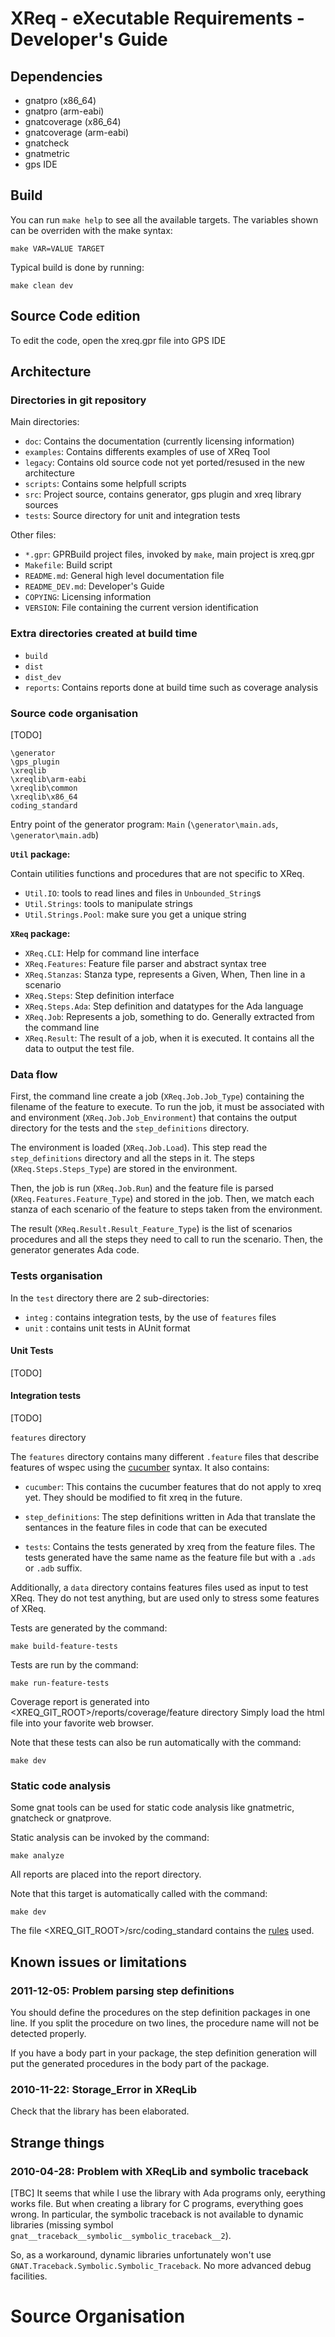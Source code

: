 # XReq - eXecutable Requirements - Developer's Guide

## Dependencies
- gnatpro (x86_64)
- gnatpro (arm-eabi)
- gnatcoverage (x86_64)
- gnatcoverage (arm-eabi)
- gnatcheck
- gnatmetric
- gps IDE

## Build
You can run `make help` to see all the available targets.
The variables shown can be overriden with the make syntax:
```
make VAR=VALUE TARGET
```

Typical build is done by running:
```
make clean dev
```

## Source Code edition
To edit the code, open the xreq.gpr file into GPS IDE

## Architecture
### Directories in git repository
Main directories:

- `doc`: Contains the documentation (currently licensing information)
- `examples`: Contains differents examples of use of XReq Tool
- `legacy`: Contains old source code not yet ported/resused in the new architecture
- `scripts`: Contains some helpfull scripts
- `src`: Project source, contains generator, gps plugin and xreq library sources
- `tests`: Source directory for unit and integration tests

Other files:

- `*.gpr`: GPRBuild project files, invoked by `make`, main project is xreq.gpr
- `Makefile`: Build script
- `README.md`: General high level documentation file
- `README_DEV.md`: Developer's Guide
- `COPYING`: Licensing information
- `VERSION`: File containing the current version identification

### Extra directories created at build time

- `build`
- `dist`
- `dist_dev`
- `reports`: Contains reports done at build time such as coverage analysis

### Source code organisation
[TODO]

```
\generator
\gps_plugin
\xreqlib
\xreqlib\arm-eabi
\xreqlib\common
\xreqlib\x86_64
coding_standard
```

Entry point of the generator program: `Main` (`\generator\main.ads`, `\generator\main.adb`)

**`Util` package:**

Contain utilities functions and procedures that are not specific to XReq.

- `Util.IO`: tools to read lines and files in `Unbounded_String`s
- `Util.Strings`: tools to manipulate strings
- `Util.Strings.Pool`: make sure you get a unique string

**`XReq` package:**

- `XReq.CLI`: Help for command line interface
- `XReq.Features`: Feature file parser and abstract syntax tree
- `XReq.Stanzas`: Stanza type, represents a Given, When, Then line in a
  scenario
- `XReq.Steps`: Step definition interface
- `XReq.Steps.Ada`: Step definition and datatypes for the Ada language
- `XReq.Job`: Represents a job, something to do. Generally extracted from
  the command line
- `XReq.Result`: The result of a job, when it is executed. It contains all
  the data to output the test file.


### Data flow

First, the command line create a job (`XReq.Job.Job_Type`) containing the
filename of the feature to execute. To run the job, it must be associated with
and environment (`XReq.Job.Job_Environment`) that contains the output
directory for the tests and the `step_definitions` directory.

The environment is loaded (`XReq.Job.Load`). This step read the
`step_definitions` directory and all the steps in it. The steps
(`XReq.Steps.Steps_Type`) are stored in the environment.

Then, the job is run (`XReq.Job.Run`) and the feature file is parsed
(`XReq.Features.Feature_Type`) and stored in the job. Then, we match each
stanza of each scenario of the feature to steps taken from the environment.

The result (`XReq.Result.Result_Feature_Type`) is the list of scenarios
procedures and all the steps they need to call to run the scenario. Then, the
generator generates Ada code.


### Tests organisation

In the `test` directory there are 2 sub-directories:
- `integ` : contains integration tests, by the use of `features` files
- `unit` : contains unit tests in AUnit format

#### Unit Tests
[TODO]

#### Integration tests
[TODO]

`features` directory

The `features` directory contains many different `.feature` files that describe
features of wspec using the [cucumber](http://cukes.info/) syntax. It also
contains:

- `cucumber`: This contains the cucumber features that do not apply to xreq
  yet. They should be modified to fit xreq in the future.

- `step_definitions`: The step definitions written in Ada that translate the
  sentances in the feature files in code that can be executed

- `tests`: Contains the tests generated by xreq from the feature files. The
  tests generated have the same name as the feature file but with a `.ads` or
  `.adb` suffix.

Additionally, a `data` directory contains features files used as input to test
XReq. They do not test anything, but are used only to stress some features of
XReq.


Tests are generated by the command:
```
make build-feature-tests
```

Tests are run by the command:
```
make run-feature-tests
```

Coverage report is generated into <XREQ_GIT_ROOT>/reports/coverage/feature directory
Simply load the html file into your favorite web browser.

Note that these tests can also be run automatically with the command:
```
make dev
```

### Static code analysis

Some gnat tools can be used for static code analysis like gnatmetric, gnatcheck or gnatprove.

Static analysis can be invoked by the command:
```
make analyze
```

All reports are placed into the report directory.

Note that this target is automatically called with the command:
```
make dev
```

The file <XREQ_GIT_ROOT>/src/coding_standard contains the [rules](http://www.adacore.com/wp-content/files/auto_update/gnat-unw-docs/html/gnat_ugn_24.html)
used.


## Known issues or limitations

### 2011-12-05: Problem parsing step definitions ###

You should define the procedures on the step definition packages in one line.
If you split the procedure on two lines, the procedure name will not be detected
properly.

If you have a body part in your package, the step definition generation will put
the generated procedures in the body part of the package.

### 2010-11-22: Storage_Error in XReqLib ###

Check that the library has been elaborated.


## Strange things

### 2010-04-28: Problem with XReqLib and symbolic traceback ###
[TBC]
It seems that while I use the library with Ada programs only, eerything works
file. But when creating a library for C programs, everything goes wrong. In
particular, the symbolic traceback is not available to dynamic libraries
(missing symbol `gnat__traceback__symbolic__symbolic_traceback__2`).

So, as a workaround, dynamic libraries unfortunately won't use
`GNAT.Traceback.Symbolic.Symbolic_Traceback`. No more advanced debug facilities.


Source Organisation
===================



